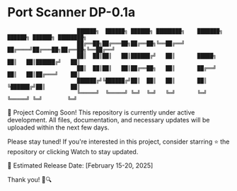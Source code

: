 # Port Scanner DP-0.1a

           
                          ██████╗  ██████╗ ██████╗ ████████╗    ███████╗ ██████╗ ██████╗ ████████╗
                          ██╔══██╗██╔═══██╗██╔══██╗╚══██╔══╝    ██╔════╝██╔═══██╗██╔══██╗╚══██╔══╝
                          ██║  ██║██║   ██║██████╔╝   ██║       █████╗  ██║   ██║██████╔╝   ██║   
                          ██║  ██║██║   ██║██╔══██╗   ██║       ██╔══╝  ██║   ██║██╔═══╝    ██║   
                          ██████╔╝╚██████╔╝██║  ██║   ██║       ██║     ╚██████╔╝██║        ██║   
                          ╚═════╝  ╚═════╝ ╚═╝  ╚═╝   ╚═╝       ╚═╝      ╚═════╝ ╚═╝        ╚═╝      
🚀 Project Coming Soon!
This repository is currently under active development. All files, documentation, and necessary updates will be uploaded within the next few days.

Please stay tuned! If you're interested in this project, consider starring ⭐ the repository or clicking Watch to stay updated.

📅 Estimated Release Date: [February 15-20, 2025]

Thank you! 🚀🔍
